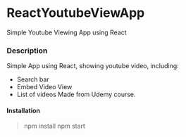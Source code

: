 # ReactYoutubeViewApp

Simple Youtube Viewing App using React

### Description

Simple App using React, showing youtube video, including:
- Search bar
- Embed Video View
- List of videos
Made from Udemy course.

#### Installation
> npm install
> npm start
```
